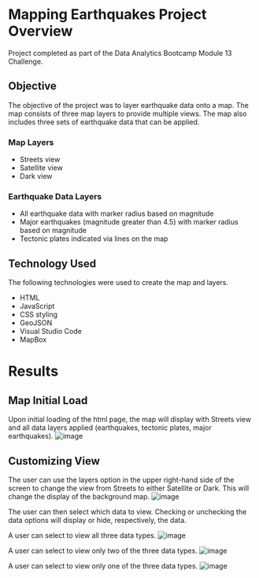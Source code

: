# Mapping Earthquakes Project Overview
Project completed as part of the Data Analytics Bootcamp Module 13 Challenge.

## Objective
The objective of the project was to layer earthquake data onto a map. The map consists of three map layers to provide multiple views. The map also includes three sets of earthquake data that can be applied. 
### Map Layers
 - Streets view
 - Satellite view 
 - Dark view
 
### Earthquake Data Layers
 - All earthquake data with marker radius based on magnitude
 - Major earthquakes (magnitude greater than 4.5) with marker radius based on magnitude
 - Tectonic plates indicated via lines on the map
 
## Technology Used
The following technologies were used to create the map and layers. 
 - HTML
 - JavaScript
 - CSS styling
 - GeoJSON
 - Visual Studio Code
 - MapBox

# Results
## Map Initial Load
Upon initial loading of the html page, the map will display with Streets view and all data layers applied (earthquakes, tectonic plates, major earthquakes).
![image](https://user-images.githubusercontent.com/93630042/154846429-2acdaff0-ca19-4c63-8b02-3812d7bcd33c.png)

## Customizing View
The user can use the layers option in the upper right-hand side of the screen to change the view from Streets to either Satellite or Dark. This will change the display of the background map. 
![image](https://user-images.githubusercontent.com/93630042/154846494-698da7ef-b7ea-4bd4-802b-bde1570f4cab.png)

The user can then select which data to view. Checking or unchecking the data options will display or hide, respectively, the data. 

A user can select to view all three data types. 
![image](https://user-images.githubusercontent.com/93630042/154846572-54e2007b-d406-4434-bbb7-d7e3a0dbd377.png)


A user can select to view only two of the three data types. 
![image](https://user-images.githubusercontent.com/93630042/154846582-18b12beb-36e3-43a4-9662-c4a2b8e34bab.png)


A user can select to view only one of the three data types. 
![image](https://user-images.githubusercontent.com/93630042/154846589-07f1a210-7dd3-4caa-9efe-096a17483cae.png)
